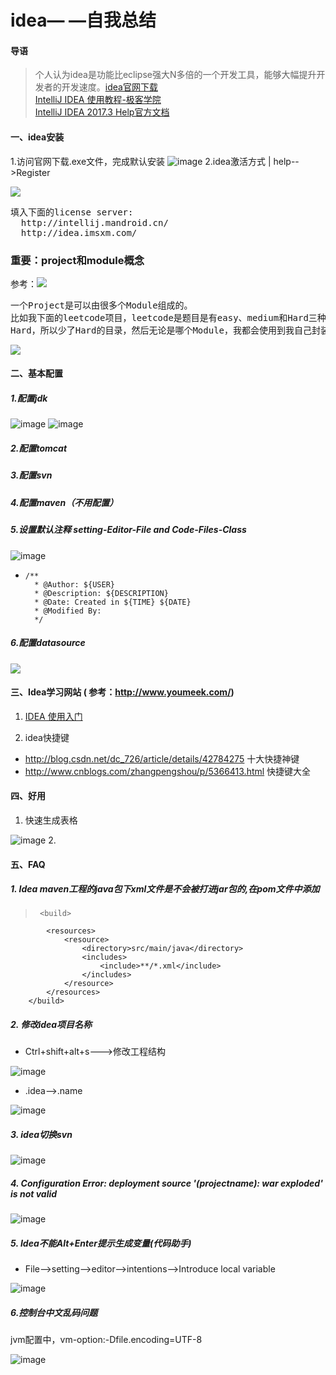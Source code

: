 # idea— —自我总结
#### 导语  
> 个人认为idea是功能比eclipse强大N多倍的一个开发工具，能够大幅提升开发者的开发速度。[idea官网下载](https://www.jetbrains.com/idea//)<br>
[IntelliJ IDEA 使用教程-极客学院](http://wiki.jikexueyuan.com/project/intellij-idea-tutorial/interface-introduce.html)<br>
[IntelliJ IDEA 2017.3 Help官方文档](http://www.jetbrains.com/help/idea/configuring-projects.html)
#### 一、idea安装
1.访问官网下载.exe文件，完成默认安装
![image](https://github.com/chenjxJava/photos/blob/master/idea/20171121144825.png?raw=true)
2.idea激活方式 | help-->Register 

![](https://github.com/chenjxJava/photos/blob/master/idea/20171121152329.png?raw=true)
<pre>
填入下面的license server:
  http://intellij.mandroid.cn/
  http://idea.imsxm.com/
</pre>

### 重要：project和module概念
参考：![](http://blog.csdn.net/sdujava2011/article/details/46801619)
<pre>
一个Project是可以由很多个Module组成的。 
比如我下面的leetcode项目，leetcode是题目是有easy、medium和Hard三种级别的，所以我的项目中应该会有三个分别对应的Module，我还没开始做
Hard，所以少了Hard的目录，然后无论是哪个Module，我都会使用到我自己封装的日志工具，所以我有一个专门的Module用来放工具类，Module之间可以相互引用。
</pre>
![](https://github.com/chenjxJava/photos/blob/master/idea/idea_project_module.png?raw=true)

#### 二、基本配置
##### 1.配置jdk

![image](https://github.com/chenjxJava/photos/blob/master/idea/idea_jdk1.png?raw=true)
![image](https://github.com/chenjxJava/photos/blob/master/idea/idea_jdk2.png?raw=true)
##### 2.配置tomcat
##### 3.配置svn
##### 4.配置maven（不用配置）
##### 5.设置默认注释 setting-Editor-File and Code-Files-Class
![image](https://github.com/chenjxJava/photos/blob/master/idea/idea_comment.png?raw=true)
-     /** 
    	* @Author: ${USER}
    	* @Description: ${DESCRIPTION}
    	* @Date: Created in ${TIME} ${DATE}
    	* @Modified By:
    	*/

##### 6.配置datasource
![](https://github.com/chenjxJava/photos/blob/master/idea/datasource.png?raw=true)

#### 三、Idea学习网站 ( 参考：http://www.youmeek.com/)
1. [IDEA 使用入门](http://blog.csdn.net/fatshaw/article/details/52126962)

2. idea快捷键
* http://blog.csdn.net/dc_726/article/details/42784275 十大快捷神键
* http://www.cnblogs.com/zhangpengshou/p/5366413.html 快捷键大全


#### 四、好用
1. 快速生成表格

![image](https://github.com/chenjxJava/photos/blob/master/idea//idea%E5%BF%AB%E9%80%9F%E7%94%9F%E6%88%90%E8%A1%A8%E6%A0%BC.gif?raw=true)
2. 

#### 五、FAQ
##### 1. Idea maven工程的java包下xml文件是不会被打进jar包的,在pom文件中添加
>      <build>
    		<resources>
    			<resource>
    		    	<directory>src/main/java</directory>
    				<includes>
    					<include>**/*.xml</include>
    				</includes>
    			</resource>
    		</resources>
    	</build>

##### 2. 修改idea项目名称

- Ctrl+shift+alt+s--->修改工程结构

![image](https://github.com/chenjxJava/photos/blob/master/idea/idea_pro_modu_name.png?raw=true)
-  .idea-->.name
 
![image](https://github.com/chenjxJava/photos/blob/master/idea/idea_project_name.png?raw=true)
 
##### 3. idea切换svn

![image](https://github.com/chenjxJava/photos/blob/master/idea/idea_svn_change.png?raw=true)
 
##### 4. Configuration Error: deployment source '(projectname): war exploded' is not valid

![image](https://github.com/chenjxJava/photos/blob/master/idea/idea_make_artifact.png?raw=true)
 
##### 5. Idea不能Alt+Enter提示生成变量(代码助手)
- File-->setting-->editor-->intentions-->Introduce local variable

![image](https://github.com/chenjxJava/photos/blob/master/idea/idea_code_intentions.png?raw=true)

##### 6.控制台中文乱码问题
jvm配置中，vm-option:-Dfile.encoding=UTF-8

![image](https://github.com/chenjxJava/photos/blob/master/idea/%E6%8E%A7%E5%88%B6%E5%8F%B0%E4%B8%AD%E6%96%87%E4%B9%B1%E7%A0%81%E9%97%AE%E9%A2%98.png?raw=true)



















